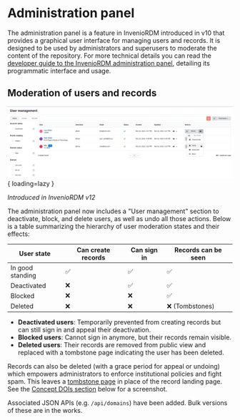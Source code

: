 # Administration panel

The administration panel is a feature in InvenioRDM introduced in v10 that provides a graphical user interface for managing users and records. It is designed to be used by administrators and superusers to moderate the content of the repository.
For more technical details you can read the [developer guide to the InvenioRDM administration panel](../../develop/topics/administration_panel.md), detailing its programmatic interface and usage.

## Moderation of users and records

![The User Management](img/user-management.png){ loading=lazy }

_Introduced in InvenioRDM v12_

The administration panel now includes a "User management" section to deactivate, block, and delete users, as well as undo all those actions. Below is a table summarizing the hierarchy of user moderation states and their effects:

| User state       | Can create records | Can sign in  | Records can be seen  |
|------------------|--------------------|--------------|----------------------|
| In good standing | ✅                 | ✅           | ✅                   |
| Deactivated      | ❌                 | ✅           | ✅                   |
| Blocked          | ❌                 | ❌           | ✅                   |
| Deleted          | ❌                 | ❌           | ❌ (Tombstones)      |

- **Deactivated users**: Temporarily prevented from creating records but can still sign in and appeal their deactivation.
- **Blocked users**: Cannot sign in anymore, but their records remain visible.
- **Deleted users**: Their records are removed from public view and replaced with a tombstone page indicating the user has been deleted.

Records can also be deleted (with a grace period for appeal or undoing) which empowers administrators to enforce institutional policies and fight spam. This leaves a [tombstone page](../../reference/metadata.md#tombstone) in place of the record landing page. See the [Concept DOIs section](../../customize/dois.md#doi-registration) below for a screenshot.

Associated JSON APIs (e.g. `/api/domains`) have been added. Bulk versions of these are in the works.
